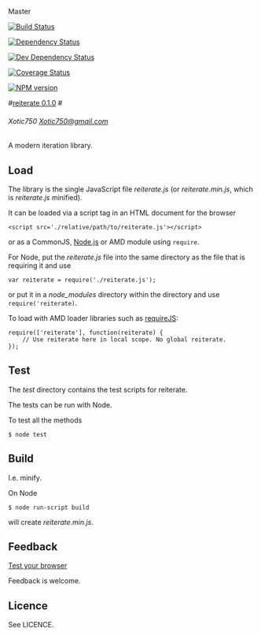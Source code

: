 Master

[![Build Status](https://travis-ci.org/Xotic750/reiterate.png?branch=master)](https://travis-ci.org/Xotic750/reiterate  "Build Status on Travis CI")

[![Dependency Status](https://david-dm.org/Xotic750/reiterate.png)](https://david-dm.org/Xotic750/reiterate#info=dependencies&view=table "Dependency Status on David")

[![Dev Dependency Status](https://david-dm.org/Xotic750/reiterate/dev-status.png)](https://david-dm.org/Xotic750/reiterate#info=devDependencies&view=table "Dev Dependency Status on David")

[![Coverage Status](https://coveralls.io/repos/Xotic750/reiterate/badge.svg?branch=master)](https://coveralls.io/r/Xotic750/reiterate?branch=master "Coverage status on Coveralls")

[![NPM version](https://badge.fury.io/js/reiterate.png)](http://badge.fury.io/js/reiterate "Current NPM release")

#[reiterate 0.1.0](http://xotic750.github.io/reiterate/) #
###### Xotic750 <Xotic750@gmail.com>

A modern iteration library.

## Load

The library is the single JavaScript file *reiterate.js* (or *reiterate.min.js*, which is *reiterate.js* minified).

It can be loaded via a script tag in an HTML document for the browser

    <script src='./relative/path/to/reiterate.js'></script>

or as a CommonJS, [Node.js](http://nodejs.org) or AMD module using `require`.

For Node, put the *reiterate.js* file into the same directory as the file that is requiring it and use

    var reiterate = require('./reiterate.js');

or put it in a *node_modules* directory within the directory and use `require('reiterate)`.

To load with AMD loader libraries such as [requireJS](http://requirejs.org/):

    require(['reiterate'], function(reiterate) {
        // Use reiterate here in local scope. No global reiterate.
    });

## Test

The *test* directory contains the test scripts for reiterate.

The tests can be run with Node.

To test all the methods

    $ node test

## Build

I.e. minify.

On Node

    $ node run-script build

will create *reiterate.min.js*.

## Feedback

[Test your browser](https://rawgit.com/Xotic750/reiterate/master/tests/browser/tests.html)

Feedback is welcome.

## Licence

See LICENCE.
